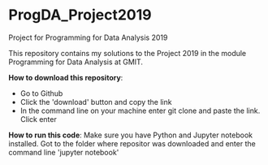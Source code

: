 # ProgDA_Project2019

Project for Programming for Data Analysis 2019

This repository contains my solutions to the Project 2019 in the module Programming for Data Analysis at GMIT.

**How to download this repository**:
- Go to Github
- Click the 'download' button and copy the link
- In the command line on your machine enter git clone and paste the link. Click enter

**How to run this code**:
Make sure you have Python and Jupyter notebook installed.
Got to the folder where repositor was downloaded and enter the command line 'jupyter notebook'